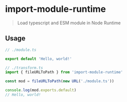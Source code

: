 # import-module-runtime
> Load typescript and ESM module in Node Runtime

## Usage

```ts
// ./module.ts

export default 'Hello, world!'
```

```ts
// ./transform.ts
import { fileURLToPath } from 'import-module-runtime'

const mod = fileURLToPath(new URL('./module.ts'))

console.log(mod.exports.default)
// Hello, world!
```

